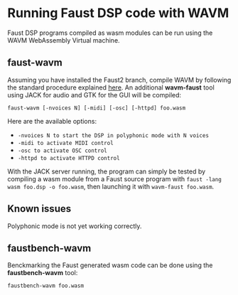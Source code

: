 # Running Faust DSP code with WAVM 

Faust DSP programs compiled as wasm modules can be run using the WAVM WebAssembly Virtual machine. 

## faust-wavm

Assuming you have installed the Faust2 branch, compile WAVM by following the standard procedure explained [here](https://github.com/AndrewScheidecker/WAVM). An additional **wavm-faust** tool using JACK for audio and GTK for the GUI will be compiled:

`faust-wavm [-nvoices N] [-midi] [-osc] [-httpd] foo.wasm`

Here are the available options:

- `-nvoices N to start the DSP in polyphonic mode with N voices`
- `-midi to activate MIDI control`
- `-osc to activate OSC control`
- `-httpd to activate HTTPD control`

With the JACK server running, the program can simply be tested by compiling a wasm module from a Faust source program with `faust -lang wasm foo.dsp -o foo.wasm`, then launching it with `wavm-faust foo.wasm`.

## Known issues

Polyphonic mode is not yet working correctly. 

## faustbench-wavm

Benckmarking the Faust generated wasm code can be done using the **faustbench-wavm** tool:

`faustbench-wavm foo.wasm`
